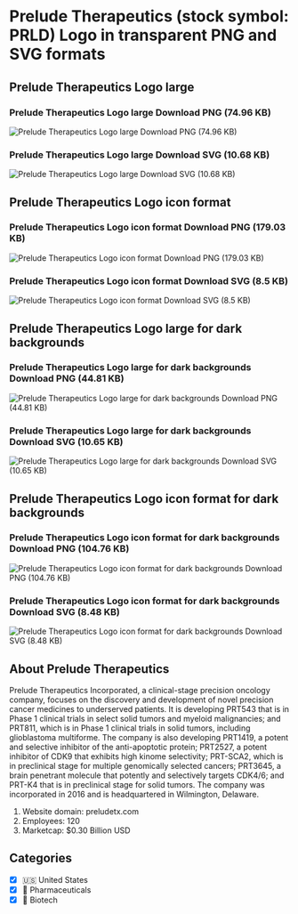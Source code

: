 # Prelude Therapeutics (stock symbol: PRLD) Logo in transparent PNG and SVG formats

## Prelude Therapeutics Logo large

### Prelude Therapeutics Logo large Download PNG (74.96 KB)

![Prelude Therapeutics Logo large Download PNG (74.96 KB)](/img/orig/PRLD_BIG-5bb9dc3d.png)

### Prelude Therapeutics Logo large Download SVG (10.68 KB)

![Prelude Therapeutics Logo large Download SVG (10.68 KB)](/img/orig/PRLD_BIG-9762c053.svg)

## Prelude Therapeutics Logo icon format

### Prelude Therapeutics Logo icon format Download PNG (179.03 KB)

![Prelude Therapeutics Logo icon format Download PNG (179.03 KB)](/img/orig/PRLD-c0b9e864.png)

### Prelude Therapeutics Logo icon format Download SVG (8.5 KB)

![Prelude Therapeutics Logo icon format Download SVG (8.5 KB)](/img/orig/PRLD-ef476658.svg)

## Prelude Therapeutics Logo large for dark backgrounds

### Prelude Therapeutics Logo large for dark backgrounds Download PNG (44.81 KB)

![Prelude Therapeutics Logo large for dark backgrounds Download PNG (44.81 KB)](/img/orig/PRLD_BIG.D-489fe184.png)

### Prelude Therapeutics Logo large for dark backgrounds Download SVG (10.65 KB)

![Prelude Therapeutics Logo large for dark backgrounds Download SVG (10.65 KB)](/img/orig/PRLD_BIG.D-f177c537.svg)

## Prelude Therapeutics Logo icon format for dark backgrounds

### Prelude Therapeutics Logo icon format for dark backgrounds Download PNG (104.76 KB)

![Prelude Therapeutics Logo icon format for dark backgrounds Download PNG (104.76 KB)](/img/orig/PRLD.D-2102eed3.png)

### Prelude Therapeutics Logo icon format for dark backgrounds Download SVG (8.48 KB)

![Prelude Therapeutics Logo icon format for dark backgrounds Download SVG (8.48 KB)](/img/orig/PRLD.D-350b39d1.svg)

## About Prelude Therapeutics

Prelude Therapeutics Incorporated, a clinical-stage precision oncology company, focuses on the discovery and development of novel precision cancer medicines to underserved patients. It is developing PRT543 that is in Phase 1 clinical trials in select solid tumors and myeloid malignancies; and PRT811, which is in Phase 1 clinical trials in solid tumors, including glioblastoma multiforme. The company is also developing PRT1419, a potent and selective inhibitor of the anti-apoptotic protein; PRT2527, a potent inhibitor of CDK9 that exhibits high kinome selectivity; PRT-SCA2, which is in preclinical stage for multiple genomically selected cancers; PRT3645, a brain penetrant molecule that potently and selectively targets CDK4/6; and PRT-K4 that is in preclinical stage for solid tumors. The company was incorporated in 2016 and is headquartered in Wilmington, Delaware.

1. Website domain: preludetx.com
2. Employees: 120
3. Marketcap: $0.30 Billion USD


## Categories
- [x] 🇺🇸 United States
- [x] 💊 Pharmaceuticals
- [x] 🧬 Biotech
